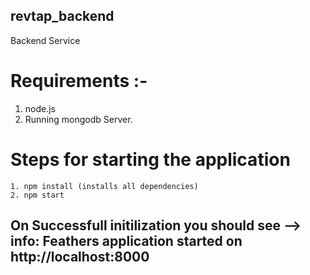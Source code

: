 ## revtap_backend
Backend Service 
# Requirements :-
  1. node.js
  2. Running mongodb Server.
  
  # Steps for starting the application
    1. npm install (installs all dependencies)
    2. npm start
    
 ## On Successfull initilization you should see --> info: Feathers application started on http://localhost:8000

